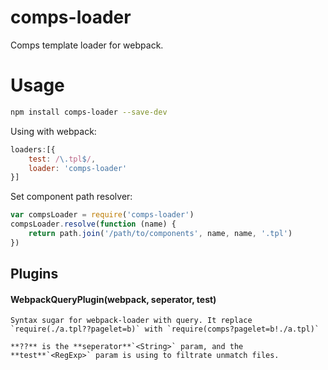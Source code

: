 # comps-loader
Comps template loader for webpack.

# Usage

```bash
npm install comps-loader --save-dev
```

Using with webpack:
```js
loaders:[{
    test: /\.tpl$/,
    loader: 'comps-loader'
}]
```

Set component path resolver: 
```js
var compsLoader = require('comps-loader')
compsLoader.resolve(function (name) {
    return path.join('/path/to/components', name, name, '.tpl')
})
```


## Plugins

#### WebpackQueryPlugin(webpack, seperator, test)

    Syntax sugar for webpack-loader with query. It replace `require(./a.tpl??pagelet=b)` with `require(comps?pagelet=b!./a.tpl)`

    **??** is the **seperator**`<String>` param, and the **test**`<RegExp>` param is using to filtrate unmatch files.

